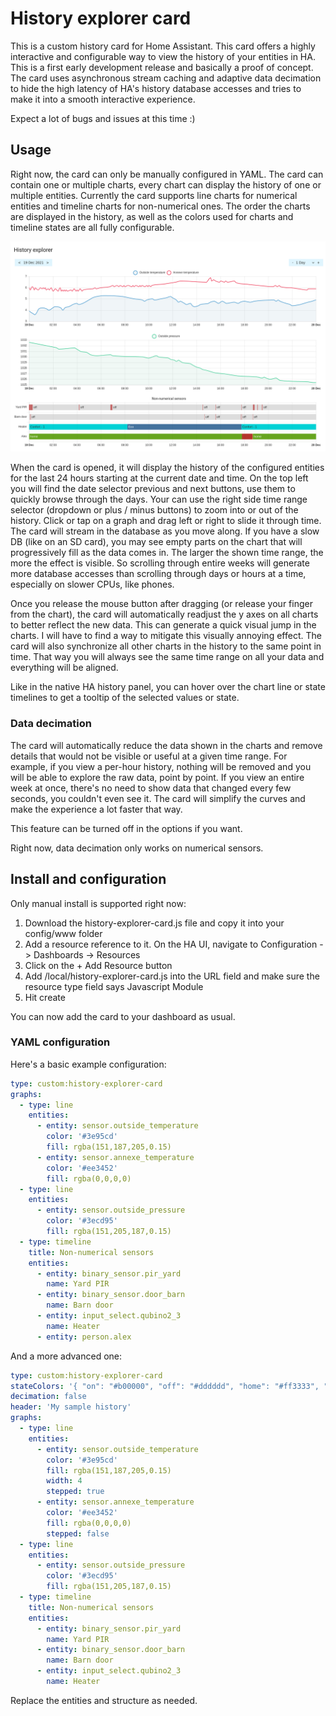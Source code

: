 # History explorer card

This is a custom history card for Home Assistant. This card offers a highly interactive and configurable way to view the history of your entities in HA. This is a first early development release and basically a proof of concept. The card uses asynchronous stream caching and adaptive data decimation to hide the high latency of HA's history database accesses and tries to make it into a smooth interactive experience.

Expect a lot of bugs and issues at this time :)

## Usage

Right now, the card can only be manually configured in YAML. The card can contain one or multiple charts, every chart can display the history of one or multiple entities. Currently the card supports line charts for numerical entities and timeline charts for non-numerical ones. The order the charts are displayed in the history, as well as the colors used for charts and timeline states are all fully configurable. 

![screen](./images/screenshots/history-panel-sample.png)

When the card is opened, it will display the history of the configured entities for the last 24 hours starting at the current date and time. On the top left you will find the date selector previous and next buttons, use them to quickly browse through the days. Your can use the right side time range selector (dropdown or plus / minus buttons) to zoom into or out of the history. Click or tap on a graph and drag left or right to slide it through time. The card will stream in the database as you move along. If you have a slow DB (like on an SD card), you may see empty parts on the chart that will progressively fill as the data comes in. The larger the shown time range, the more the effect is visible. So scrolling through entire weeks will generate more database accesses than scrolling through days or hours at a time, especially on slower CPUs, like phones.

Once you release the mouse button after dragging (or release your finger from the chart), the card will automatically readjust the y axes on all charts to better reflect the new data. This can generate a quick visual jump in the charts. I will have to find a way to mitigate this visually annoying effect. The card will also synchronize all other charts in the history to the same point in time. That way you will always see the same time range on all your data and everything will be aligned.

Like in the native HA history panel, you can hover over the chart line or state timelines to get a tooltip of the selected values or state.

### Data decimation

The card will automatically reduce the data shown in the charts and remove details that would not be visible or useful at a given time range. For example, if you view a per-hour history, nothing will be removed and you will be able to explore the raw data, point by point. If you view an entire week at once, there's no need to show data that changed every few seconds, you couldn't even see it. The card will simplify the curves and make the experience a lot faster that way. 

This feature can be turned off in the options if you want.

Right now, data decimation only works on numerical sensors.

## Install and configuration

Only manual install is supported right now: 

 1. Download the history-explorer-card.js file and copy it into your config/www folder
 2. Add a resource reference to it. On the HA UI, navigate to Configuration -> Dashboards -> Resources
 3. Click on the + Add Resource button
 4. Add /local/history-explorer-card.js into the URL field and make sure the resource type field says Javascript Module
 5. Hit create

You can now add the card to your dashboard as usual.

### YAML configuration

Here's a basic example configuration:

```yaml
type: custom:history-explorer-card
graphs:
  - type: line
    entities:
      - entity: sensor.outside_temperature
        color: '#3e95cd'
        fill: rgba(151,187,205,0.15)
      - entity: sensor.annexe_temperature
        color: '#ee3452'
        fill: rgba(0,0,0,0)
  - type: line
    entities:
      - entity: sensor.outside_pressure
        color: '#3ecd95'
        fill: rgba(151,205,187,0.15)
  - type: timeline
    title: Non-numerical sensors
    entities:
      - entity: binary_sensor.pir_yard
        name: Yard PIR
      - entity: binary_sensor.door_barn
        name: Barn door
      - entity: input_select.qubino2_3
        name: Heater
      - entity: person.alex

```

And a more advanced one:

```yaml
type: custom:history-explorer-card
stateColors: '{ "on": "#b00000", "off": "#dddddd", "home": "#ff3333", "not_home": "#0000aa" }'
decimation: false
header: 'My sample history'
graphs:
  - type: line
    entities:
      - entity: sensor.outside_temperature
        color: '#3e95cd'
        fill: rgba(151,187,205,0.15)
        width: 4
        stepped: true
      - entity: sensor.annexe_temperature
        color: '#ee3452'
        fill: rgba(0,0,0,0)
        stepped: false
  - type: line
    entities:
      - entity: sensor.outside_pressure
        color: '#3ecd95'
        fill: rgba(151,205,187,0.15)
  - type: timeline
    title: Non-numerical sensors
    entities:
      - entity: binary_sensor.pir_yard
        name: Yard PIR
      - entity: binary_sensor.door_barn
        name: Barn door
      - entity: input_select.qubino2_3
        name: Heater

```

Replace the entities and structure as needed.
